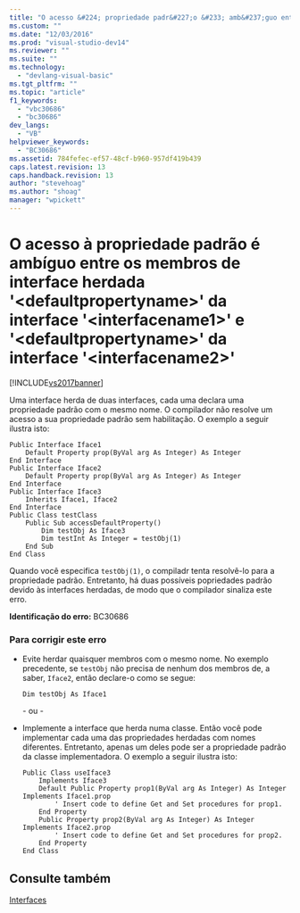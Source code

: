 ```yaml
---
title: "O acesso &#224; propriedade padr&#227;o &#233; amb&#237;guo entre os membros de interface herdada &#39;&lt;defaultpropertyname&gt;&#39; da interface &#39;&lt;interfacename1&gt;&#39; e &#39;&lt;defaultpropertyname&gt;&#39; da interface &#39;&lt;interfacename2&gt;&#39; | Microsoft Docs"
ms.custom: ""
ms.date: "12/03/2016"
ms.prod: "visual-studio-dev14"
ms.reviewer: ""
ms.suite: ""
ms.technology: 
  - "devlang-visual-basic"
ms.tgt_pltfrm: ""
ms.topic: "article"
f1_keywords: 
  - "vbc30686"
  - "bc30686"
dev_langs: 
  - "VB"
helpviewer_keywords: 
  - "BC30686"
ms.assetid: 784fefec-ef57-48cf-b960-957df419b439
caps.latest.revision: 13
caps.handback.revision: 13
author: "stevehoag"
ms.author: "shoag"
manager: "wpickett"
---
```

# O acesso &#224; propriedade padr&#227;o &#233; amb&#237;guo entre os membros de interface herdada &#39;&lt;defaultpropertyname&gt;&#39; da interface &#39;&lt;interfacename1&gt;&#39; e &#39;&lt;defaultpropertyname&gt;&#39; da interface &#39;&lt;interfacename2&gt;&#39;
[!INCLUDE[vs2017banner](../../../csharp/includes/vs2017banner.md)]

Uma interface herda de duas interfaces, cada uma declara uma propriedade padrão com o mesmo nome.  O compilador não resolve um acesso a sua propriedade padrão sem habilitação.  O exemplo a seguir ilustra isto:  
  
```  
Public Interface Iface1  
    Default Property prop(ByVal arg As Integer) As Integer  
End Interface  
Public Interface Iface2  
    Default Property prop(ByVal arg As Integer) As Integer  
End Interface  
Public Interface Iface3  
    Inherits Iface1, Iface2  
End Interface  
Public Class testClass  
    Public Sub accessDefaultProperty()  
        Dim testObj As Iface3  
        Dim testInt As Integer = testObj(1)  
    End Sub  
End Class  
```  
  
 Quando você especifica `testObj(1)`, o compiladr tenta resolvê\-lo para a propriedade padrão.  Entretanto, há duas possíveis popriedades padrão devido às interfaces herdadas, de modo que o compilador sinaliza este erro.  
  
 **Identificação do erro:**  BC30686  
  
### Para corrigir este erro  
  
-   Evite herdar quaisquer membros com o mesmo nome.  No exemplo precedente, se `testObj` não precisa de nenhum dos membros de, a saber, `Iface2`, então declare\-o como se segue:  
  
    ```  
    Dim testObj As Iface1  
    ```  
  
     \- ou \-  
  
-   Implemente a interface que herda numa classe.  Então você pode implementar cada uma das propriedades herdadas com nomes diferentes.  Entretanto, apenas um deles pode ser a propriedade padrão da classe implementadora.  O exemplo a seguir ilustra isto:  
  
    ```  
    Public Class useIface3  
        Implements Iface3  
        Default Public Property prop1(ByVal arg As Integer) As Integer Implements Iface1.prop  
            ' Insert code to define Get and Set procedures for prop1.  
        End Property  
        Public Property prop2(ByVal arg As Integer) As Integer Implements Iface2.prop  
            ' Insert code to define Get and Set procedures for prop2.  
        End Property  
    End Class  
    ```  
  
## Consulte também  
 [Interfaces](../../../visual-basic/reference/command-line-compiler/index.md)